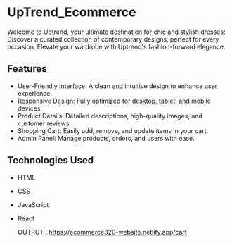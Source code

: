 # UpTrend_Ecommerce
 Welcome to Uptrend, your ultimate destination for chic and stylish dresses! Discover a curated collection of contemporary designs, perfect for every occasion. Elevate your wardrobe with Uptrend's fashion-forward elegance.

## Features
- User-Friendly Interface: A clean and intuitive design to enhance user experience.
- Responsive Design: Fully optimized for desktop, tablet, and mobile devices.
- Product Details: Detailed descriptions, high-quality images, and customer reviews.
- Shopping Cart: Easily add, remove, and update items in your cart.
- Admin Panel: Manage products, orders, and users with ease.

## Technologies Used
- HTML
- CSS
- JavaScript
- React

  OUTPUT : https://ecommerce320-website.netlify.app/cart
